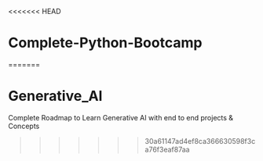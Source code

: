 <<<<<<< HEAD
# Complete-Python-Bootcamp
=======
# Generative_AI
Complete Roadmap to Learn Generative AI with end to end projects &amp; Concepts
>>>>>>> 30a61147ad4ef8ca366630598f3ca76f3eaf87aa
